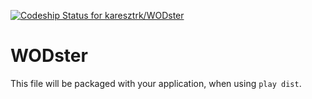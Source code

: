 [ ![Codeship Status for karesztrk/WODster](https://www.codeship.io/projects/02ccf320-3fee-0132-092d-665ce443e05d/status)](https://www.codeship.io/projects/43697)

WODster
=====================================

This file will be packaged with your application, when using `play dist`.
